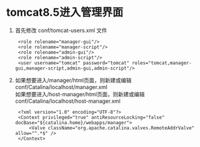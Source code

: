 # tomcat8.5进入管理界面 #      

1. 首先修改 conf/tomcat-users.xml 文件

		<role rolename="manager-gui"/>
		<role rolename="manager-script"/>
		<role rolename="admin-gui"/>
		<role rolename="admin-script"/>
		<user username="tomcat" password="tomcat" roles="tomcat,manager-gui,manager-script,admin-gui,admin-script"/>
2. 如果想要进入/manager/html页面，则新建或编辑conf/Catalina/localhost/manager.xml     
   如果想要进入/host-manager/html页面，则新建或编辑conf/Catalina/localhost/host-manager.xml

		<?xml version="1.0" encoding="UTF-8"?>
		<Context privileged="true" antiResourceLocking="false" docBase="${catalina.home}/webapps/manager">
			<Valve className="org.apache.catalina.valves.RemoteAddrValve" allow="^.*$" />
		</Context>
